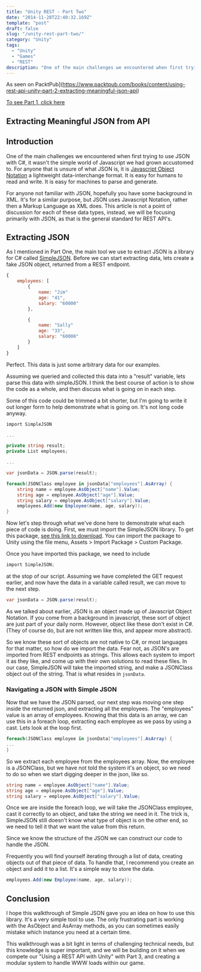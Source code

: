 ```yaml
---
title: "Unity REST - Part Two"
date: "2014-11-28T22:40:32.169Z"
template: "post"
draft: false
slug: "/unity-rest-part-two/"
category: "Unity"
tags:
  - "Unity"
  - "Games"
  - "REST"
description: "One of the main challenges we encountered when first trying to use JSON with C#, it wasn't the simple world of Javascript we had grown accustomed to."
---
```


As seen on PacktPub](https://www.packtpub.com/books/content/using-rest-api-unity-part-2-extracting-meaningful-json-api)

[To see Part 1, click here](dennyscott.io/unity-rest-part-one)

## Extracting Meaningful JSON from API

## Introduction
One of the main challenges we encountered when first trying to use JSON with C#, it wasn't the simple world of Javascript we had grown accustomed to. For anyone that is unsure of what JSON is, it is [Javascript Object Notation](http://json.org/) a lightweight data-interchange format. It is easy for humans to read and write. It is easy for machines to parse and generate.

For anyone not familiar with JSON, hopefully you have some background in XML. It's for a similar purpose, but JSON uses Javascript Notation, rather then a Markup Language as XML does. This article is not a point of discussion for each of these data types, instead, we will be focusing primarily with JSON, as that is the general standard for REST API's.

## Extracting JSON
As I mentioned in Part One, the main tool we use to extract JSON is a library for C# called [SimpleJSON](http://wiki.unity3d.com/index.php/SimpleJSON). Before we can start extracting data, lets create a fake JSON object, returned from a REST endpoint.

``` js
{
    employees: [
        {
            name: "Jim"
            age: "41",
            salary: "60000"
        },

        {
            name: "Sally"
            age: "33",
            salary: "60000"
        }
    ]
}
```

Perfect. This data is just some arbitrary data for our examples.

Assuming we queried and collected this data into a "result" variable, lets parse this data with simpleJSON. I think the best course of action is to show the code as a whole, and then discuss what is going on in each step.

Some of this code could be trimmed a bit shorter, but I'm going to write it out longer form to help demonstrate what is going on. It's not long code anyway.

```csharp
import SimpleJSON

...

private string result;
private List employees;

...

var jsonData = JSON.parse(result);

foreach(JSONClass employee in jsonData["employees"].AsArray) {
    string name = employee.AsObject["name"].Value;
    string age = employee.AsObject["age"].Value;
    string salary = employee.AsObject["salary"].Value;
    employees.Add(new Employee(name, age, salary));
}
```

Now let's step through what we've done here to demonstrate what each piece of code is doing. First, we must import the SimpleJSON library. To get this package, [see this link to download](http://wiki.unity3d.com/index.php/SimpleJSON). You can import the package to Unity using the file menu, Assets > Import Package > Custom Package.

Once you have imported this package, we need to include

```csharp
import SimpleJSON;
```
at the stop of our script. Assuming we have completed the GET request earlier, and now have the data in a variable called result, we can move to the next step.

```csharp
var jsonData = JSON.parse(result);
```

As we talked about earlier, JSON is an object made up of Javascript Object Notation. If you come from a background in javascript, these sort of object are just part of your daily norm. However, object like these don't exist in C#. (They of course do, but are not written like this, and appear more abstract).

So we know these sort of objects are not native to C#, or most languages for that matter, so how do we import the data. Fear not, as JSON's are imported from REST endpoints as strings. This allows each system to import it as they like, and come up with their own solutions to read these files. In our case, SimpleJSON will take the imported string, and make a JSONClass object out of the string. That is what resides in ```jsonData```.

### Navigating a JSON with Simple JSON
Now that we have the JSON parsed, our next step was moving one step inside the returned json, and extracting all the employees. The "employees" value is an array of employees. Knowing that this data is an array, we can use this in a foreach loop, extracting each employee as we pass by using a cast. Lets look at the loop first.

```csharp
foreach(JSONClass employee in jsonData["employees"].AsArray) {
...
}
```

So we extract each employee from the employees array. Now, the employee is a JSONClass, but we have not told the system it's an object, so we need to do so when we start digging deeper in the json, like so.
```csharp
string name = employee.AsObject["name"].Value;
string age = employee.AsObject["age"].Value;
string salary = employee.AsObject["salary"].Value;
```

Once we are inside the foreach loop, we will take the JSONClass employee, cast it correctly to an object, and take the string we need in it. The trick is, SimpleJSON still doesn't know what type of object is on the other end, so we need to tell it that we want the value from this return.

Since we know the structure of the JSON we can construct our code to handle the JSON.

Frequently you will find yourself iterating through a list of data, creating objects out of that piece of data. To handle that, I recommend you create an object and add it to a list. It's a simple way to store the data.

```csharp
employees.Add(new Employee(name, age, salary));
```

## Conclusion
I hope this walkthrough of Simple JSON gave you an idea on how to use this library. It's a very simple tool to use. The only frustrating part is working with the AsObject and AsArray methods, as you can sometimes easily mistake which instance you need at a certain time.

This walkthrough was a bit light in terms of challenging technical needs, but this knowledge is super important, and we will be building on it when we compete our "Using a REST API with Unity" with Part 3, and creating a modular system to handle WWW loads within our game.